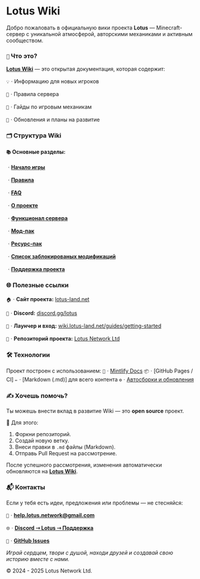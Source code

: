 # Lotus Wiki

Добро пожаловать в официальную вики проекта **Lotus** — Minecraft-сервер с уникальной атмосферой, авторскими механиками и активным сообществом.

### `📖` Что это?

[**Lotus Wiki**](https://wiki.lotus-land.net) — это открытая документация, которая содержит:

`💡`ㆍИнформацию для новых игроков

`📜`ㆍПравила сервера

`🧭`ㆍГайды по игровым механикам

`🚀`ㆍОбновления и планы на развитие

### `🗂` Структура Wiki
#### `📚` Основные разделы:
ㆍ[**Начало игры**](https://wiki.lotus-land.net/start/how)

ㆍ[**Правила**](https://wiki.lotus-land.net/start/rules)

ㆍ[**FAQ**](https://wiki.lotus-land.net/start/faq)

ㆍ[**О проекте**](https://wiki.lotus-land.net/info/about)

ㆍ[**Функционал сервера**](https://wiki.lotus-land.net/info/functions)

ㆍ[**Мод-пак**](https://wiki.lotus-land.net/info/mods)

ㆍ[**Ресурс-пак**](https://wiki.lotus-land.net/info/resourcepack)

ㆍ[**Список заблокированых модификаций**](https://wiki.lotus-land.net/info/block)

ㆍ[**Поддержка проекта**](https://wiki.lotus-land.net/support-project/lotus)

### 🌐 Полезные ссылки

`🏠`ㆍ**Сайт проекта:** [lotus-land.net](https://lotus-land.net)

`💬`ㆍ**Discord:** [discord.gg/lotus](https://discord.gg/lotus)

`🧾`ㆍ**Лаунчер и вход:** [wiki.lotus-land.net/guides/getting-started](https://wiki.lotus-land.net/guides/getting-started)

`🔗`ㆍ**Репозиторий проекта:** [Lotus Network Ltd](https://github.com/Lotus-Network-Ltd)

### 🛠 Технологии

Проект построен с использованием:
`📘`ㆍ[Mintlify Docs](https://mintlify.com/)
`📦`ㆍ[GitHub Pages / CI]
`✏️`ㆍ[Markdown (.md)] для всего контента
`⚙️`ㆍ[Автосборки и обновления](https://github.com/Lotus-Network-Ltd/Lotus-Wiki/actions)

### ✍️ Хочешь помочь?

Ты можешь внести вклад в развитие Wiki — это **open source** проект.

🔧 Для этого:
1. Форкни репозиторий.
2. Создай новую ветку.
3. Внеси правки в `.md` файлы (Markdown).
4. Отправь Pull Request на рассмотрение.

После успешного рассмотрения, изменения автоматически обновляются на [**Lotus Wiki**](https://wiki.lotus-land.net).

### 📬 Контакты

Если у тебя есть идеи, предложения или проблемы — не стесняйся:

`📧`ㆍ**help.lotus.network@gmail.com**

`🌐`ㆍ[**Discord ⇾ Lotus ⇾ Поддержка**](https://discord.com/channels/1377345046634037380/1378789604504899735/1395556519969558528)

`🔧`ㆍ[**GitHub Issues**](https://github.com/Lotus-Network-Ltd/Lotus/issues)

_Играй сердцем, твори с душой, находи друзей и создавай свою историю вместе с нами._

© 2024 - 2025 Lotus Network Ltd.
